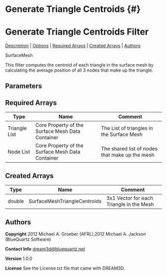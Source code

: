 Generate Triangle Centroids {#}
======
<h1 class="pHeading1">Generate Triangle Centroids Filter</h1>
<p class="pCellBody">
<a href="../SurfaceMeshFilters/TriangleCentroidFilter.html#wp2">Description</a>
| <a href="../SurfaceMeshFilters/TriangleCentroidFilter.html#wp3">Options</a>
| <a href="../SurfaceMeshFilters/TriangleCentroidFilter.html#wp4">Required Arrays</a>
| <a href="../SurfaceMeshFilters/TriangleCentroidFilter.html#wp5">Created Arrays</a>
| <a href="../SurfaceMeshFilters/TriangleCentroidFilter.html#wp1">Authors</a> 

SurfaceMesh


This filter computes the centroid of each triangle in the surface mesh by calculating the average position of all 3 nodes
 that make up the triangle.


## Parameters ## 
## Required Arrays ##

| Type | Name | Comment |
|------|------|---------|
| Triangle List | Core Property of the Surface Mesh Data Container | The List of triangles in the Surface Mesh |
| Node List | Core Property of the Surface Mesh Data Container | The shared list of nodes that make up the mesh |

## Created Arrays ##

| Type | Name | Comment |
|------|------|---------|
| double | SurfaceMeshTriangleCentroids | 3x1 Vector for each Triangle in the Mesh |


## Authors ##

**Copyright** 2012 Michael A. Groeber (AFRL),2012 Michael A. Jackson (BlueQuartz Software)

**Contact Info** dream3d@bluequartz.net

**Version** 1.0.0

**License**  See the License.txt file that came with DREAM3D.



